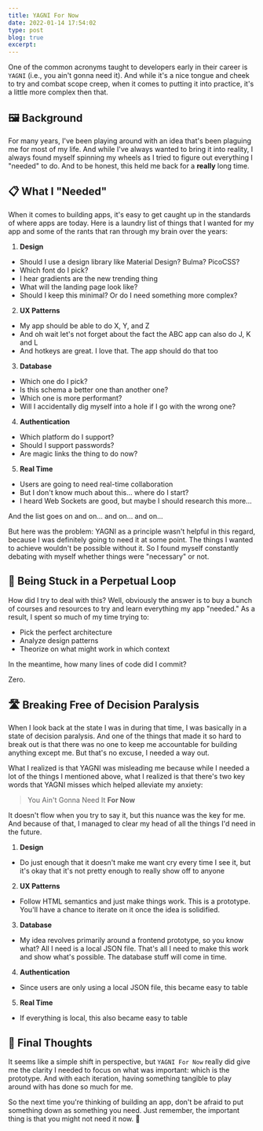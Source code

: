 ```yaml
---
title: YAGNI For Now
date: 2022-01-14 17:54:02
type: post
blog: true
excerpt:
---
```


One of the common acronyms taught to developers early in their career is `YAGNI` (i.e., you ain't gonna need it). And while it's a nice tongue and cheek to try and combat scope creep, when it comes to putting it into practice, it's a little more complex then that.

## 🖼️ Background

For many years, I've been playing around with an idea that's been plaguing me for most of my life. And while I've always wanted to bring it into reality, I always found myself spinning my wheels as I tried to figure out everything I "needed" to do. And to be honest, this held me back for a **really** long time.

## 📋 What I "Needed"

When it comes to building apps, it's easy to get caught up in the standards of where apps are today. Here is a laundry list of things that I wanted for my app and some of the rants that ran through my brain over the years:

1. **Design**

- Should I use a design library like Material Design? Bulma? PicoCSS?
- Which font do I pick?
- I hear gradients are the new trending thing
- What will the landing page look like?
- Should I keep this minimal? Or do I need something more complex?

2. **UX Patterns**

- My app should be able to do X, Y, and Z
- And oh wait let's not forget about the fact the ABC app can also do J, K and L
- And hotkeys are great. I love that. The app should do that too

3. **Database**

- Which one do I pick?
- Is this schema a better one than another one?
- Which one is more performant?
- Will I accidentally dig myself into a hole if I go with the wrong one?

4. **Authentication**

- Which platform do I support?
- Should I support passwords?
- Are magic links the thing to do now?

5. **Real Time**

- Users are going to need real-time collaboration
- But I don't know much about this... where do I start?
- I heard Web Sockets are good, but maybe I should research this more...

And the list goes on and on... and on... and on...

But here was the problem: YAGNI as a principle wasn't helpful in this regard, because I was definitely going to need it at some point. The things I wanted to achieve wouldn't be possible without it. So I found myself constantly debating with myself whether things were "necessary" or not.

## 🛑 Being Stuck in a Perpetual Loop

How did I try to deal with this? Well, obviously the answer is to buy a bunch of courses and resources to try and learn everything my app "needed." As a result, I spent so much of my time trying to:

- Pick the perfect architecture
- Analyze design patterns
- Theorize on what might work in which context

In the meantime, how many lines of code did I commit?

Zero.

## 🛣️ Breaking Free of Decision Paralysis

When I look back at the state I was in during that time, I was basically in a state of decision paralysis. And one of the things that made it so hard to break out is that there was no one to keep me accountable for building anything except me. But that's no excuse, I needed a way out.

What I realized is that YAGNI was misleading me because while I needed a lot of the things I mentioned above, what I realized is that there's two key words that YAGNI misses which helped alleviate my anxiety:

> You Ain't Gonna Need It **For Now**

It doesn't flow when you try to say it, but this nuance was the key for me. And because of that, I managed to clear my head of all the things I'd need in the future.

1. **Design**

- Do just enough that it doesn't make me want cry every time I see it, but it's okay that it's not pretty enough to really show off to anyone

2. **UX Patterns**

- Follow HTML semantics and just make things work. This is a prototype. You'll have a chance to iterate on it once the idea is solidified.

3. **Database**

- My idea revolves primarily around a frontend prototype, so you know what? All I need is a local JSON file. That's all I need to make this work and show what's possible. The database stuff will come in time.

4. **Authentication**

- Since users are only using a local JSON file, this became easy to table

5. **Real Time**

- If everything is local, this also became easy to table

## 🤔 Final Thoughts

It seems like a simple shift in perspective, but `YAGNI For Now` really did give me the clarity I needed to focus on what was important: which is the prototype. And with each iteration, having something tangible to play around with has done so much for me.

So the next time you're thinking of building an app, don't be afraid to put something down as something you need. Just remember, the important thing is that you might not need it now. 🙂
